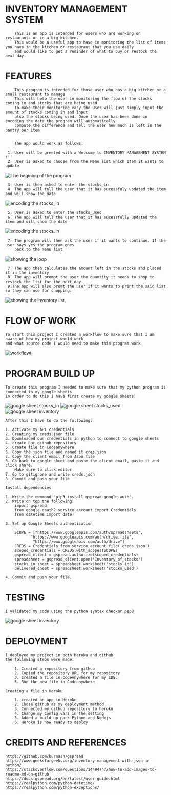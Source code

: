 #    INVENTORY MANAGEMENT SYSTEM

        This is an app is intended for users who are working on restaurants or in a big kitchen.
        This would be a useful app to have in monitoring the list of items you have in the kitchen or restaurant that you use daily 
        and would like to get a reminder of what to buy or restock the next day.

#    FEATURES

        This program is intended for those user who has a big kitchen or a small restaurant to manage
        This will help the user in monitoring the flow of the stocks coming in and stocks that are being used
        To make their monitoring easy the User will just simply input the amount of stocks coming in and input
        also the stocks being used. Once the user has been done in encoding the data the program will automatically 
        compute the difference and tell the user how much is left in the pantry per item


        The app would work as follows:

     1. User will be greeted with a Welcome to INVENTORY MANAGEMENT SYSTEM !!!
     2. User is asked to choose from the Menu list which Item it wants to update
![The begining of the program](./images/begining_heroku.jpg)
     
     3. User is then asked to enter the stocks_in
     4. The app will tell the user that it has sucessfuly updated the item and will show the date
![encoding the stocks_in](./images/stocks_in_heroku.jpg)

     5. User is asked to enter the stocks_used
     6. The app will tell the user that it has sucessfully updated the item and will show the date
![encoding the stocks_in](./images/stocks_used_heroku.jpg)

     7. The program will then ask the user if it wants to continue. If the user says yes the program goes
        back to the menu list
![showing the loop](./images/loopheroku.jpg)

     7. The app then calculates the amount left in the stocks and placed it in the inventory
     8. The app will prompt the user the quantity it needs to shop to restock the list for the next day. 
     9.The app will also promt the user if it wants to print the said list so they can use for shopping.
![showing the inventory list](./images/inventory_list.jpg)


# FLOW OF WORK

    To start this project I created a workflow to make sure that I am aware of how my project would work
    and what source code I would need to make this program work

![workflowt](./images/workflow.jpg)

# PROGRAM BUILD UP

    To create this program I needed to make sure that my python program is connected to my google sheets. 
    in order to do this I have first create my google sheets.
![google sheet stocks_in](./images/stocks_in.jpg)
![google sheet stocks_used](./images/stocks_used.jpg)
![google sheet inventory](./images/inventory.jpg)

    After this I have to do the following:
    
    1. Activate my API credentials
    2. Creating my creds.json file
    3. Downloaded our credentials in python to connect to google sheets
    4. create our github repository
    5. Create file in Codeanywhere 
    6. Copy the json file and named it cres.json
    7. Copy the client email from Json file
    8. Go back to google sheet and paste the client email, paste it and click share. 
        Make sure to click editor
    7. Go to gitignore and write creds.json
    8. Commit and push your file

    Install dependencies

    1. Write the command 'pip3 install gspread google-auth'.  
    2. Write on top the following:
        import gspread
        from google.oauth2.service_account import Credentials
        from datetime import date

    3. Set up Google Sheets authentication

        SCOPE = ["https://www.googleapis.com/auth/spreadsheets",
               "https://www.googleapis.com/auth/drive.file",
                "https://www.googleapis.com/auth/drive"]
        CREDS = Credentials.from_service_account_file('creds.json')
        scoped_credentials = CREDS.with_scopes(SCOPE)
        gspread_client = gspread.authorize(scoped_credentials)
        spreadsheet = gspread_client.open('Inventory_of_stocks')
        stocks_in_sheet = spreadsheet.worksheet('stocks_in')
        delivered_sheet = spreadsheet.worksheet('stocks_used')

    4. Commit and push your file.


# TESTING

    I validated my code using the python syntax checker pep8
![google sheet inventory](./images//pythonchecker.jpg)


# DEPLOYMENT
    I deployed my project in both heroku and github
    the following steps were made:

        1. Created a repository from github
        2. Copied the repository URL for my repository
        3. Created a file in CodeAnywhere for my IDE.
        5. Run the new file in Codeanywhere

    Creating a file in Heroku

        1. created an app in Heroku
        2. Chose github as my deployment method
        3. Connected my github repository to heroku
        4. Change my Config vars in the setting
        5. Added a build up pack Python and Nodejs
        6. Heroku is now ready to deploy

# CREDITS AND REFERENCES

    https://github.com/burnash/gspread
    https://www.geeksforgeeks.org/inventory-management-with-json-in-python/
    https://stackoverflow.com/questions/14494747/how-to-add-images-to-readme-md-on-github
    https://docs.gspread.org/en/latest/user-guide.html
    https://realpython.com/python-datetime/
    https://realpython.com/python-exceptions/



